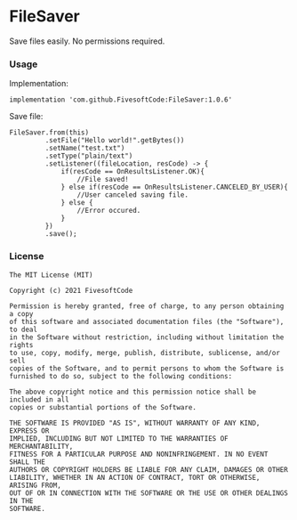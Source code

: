 # FileSaver
Save files easily. No permissions required.

### Usage

Implementation:

    implementation 'com.github.FivesoftCode:FileSaver:1.0.6'
    
Save file:

    FileSaver.from(this)
             .setFile("Hello world!".getBytes())
             .setName("test.txt")
             .setType("plain/text")
             .setListener((fileLocation, resCode) -> {
                 if(resCode == OnResultsListener.OK){
                     //File saved!
                 } else if(resCode == OnResultsListener.CANCELED_BY_USER){
                     //User canceled saving file.
                 } else {
                     //Error occured.
                 }
             })
             .save();

### License

    The MIT License (MIT)

    Copyright (c) 2021 FivesoftCode

    Permission is hereby granted, free of charge, to any person obtaining a copy
    of this software and associated documentation files (the "Software"), to deal
    in the Software without restriction, including without limitation the rights
    to use, copy, modify, merge, publish, distribute, sublicense, and/or sell
    copies of the Software, and to permit persons to whom the Software is
    furnished to do so, subject to the following conditions:

    The above copyright notice and this permission notice shall be included in all
    copies or substantial portions of the Software.

    THE SOFTWARE IS PROVIDED "AS IS", WITHOUT WARRANTY OF ANY KIND, EXPRESS OR
    IMPLIED, INCLUDING BUT NOT LIMITED TO THE WARRANTIES OF MERCHANTABILITY,
    FITNESS FOR A PARTICULAR PURPOSE AND NONINFRINGEMENT. IN NO EVENT SHALL THE
    AUTHORS OR COPYRIGHT HOLDERS BE LIABLE FOR ANY CLAIM, DAMAGES OR OTHER
    LIABILITY, WHETHER IN AN ACTION OF CONTRACT, TORT OR OTHERWISE, ARISING FROM,
    OUT OF OR IN CONNECTION WITH THE SOFTWARE OR THE USE OR OTHER DEALINGS IN THE
    SOFTWARE.
